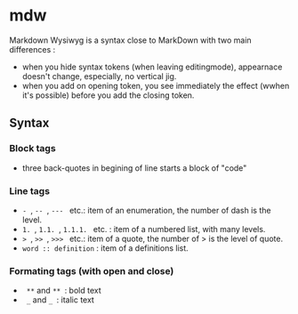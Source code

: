 # mdw
Markdown Wysiwyg is a syntax close to MarkDown with two main differences :
- when you hide syntax tokens (when leaving editingmode), appearnace doesn't change, especially, no vertical jig.
- when you add on opening token, you see immediately the effect (wwhen it's possible) before you add the closing token.

## Syntax
### Block tags
- three back-quotes in begining of line starts a block of "code"
### Line tags
- `- `, `-- `, `--- ` etc.: item of an enumeration, the number of dash is the level.
- `1. `, `1.1. `, `1.1.1. ` etc. : item of a numbered list, with many levels.
- `> `, `>> `, `>>> ` etc.: item of a quote, the number of > is the level of quote.
- `word :: definition` : item of a definitions list.
### Formating tags (with open and close)
- ` **` and `** `: bold text
- ` _` and `_ `: italic text
